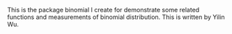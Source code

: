 This is the package binomial I create for demonstrate some related functions and measurements of binomial distribution.
This is written by Yilin Wu.
